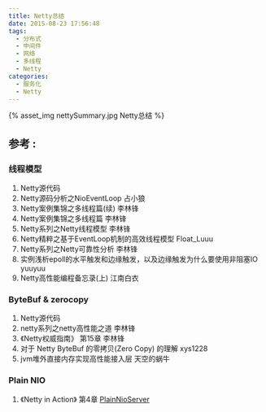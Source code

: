 ```yaml
---
title: Netty总结
date: 2015-08-23 17:56:48
tags:
  - 分布式
  - 中间件
  - 网络
  - 多线程
  - Netty
categories: 
  - 服务化
  - Netty    
---
```


{% asset_img  nettySummary.jpg  Netty总结 %}

<!-- more -->

## 参考 :

### 线程模型

1. Netty源代码
2. Netty源码分析之NioEventLoop 占小狼
3. Netty案例集锦之多线程篇(续) 李林锋
4. Netty案例集锦之多线程篇 李林锋
5. Netty系列之Netty线程模型 李林锋
6. Netty精粹之基于EventLoop机制的高效线程模型 Float_Luuu
7. Netty系列之Netty可靠性分析 李林锋
8. 实例浅析epoll的水平触发和边缘触发，以及边缘触发为什么要使用非阻塞IO yuuyuu
9. Netty高性能编程备忘录(上) 江南白衣

### ByteBuf & zerocopy
1. Netty源代码
2. netty系列之netty高性能之道 李林锋
3. 《Netty权威指南》 第15章 李林锋
4. 对于 Netty ByteBuf 的零拷贝(Zero Copy) 的理解 xys1228
5. jvm堆外直接内存实现高性能接入层 天空的蜗牛

### Plain NIO
1. 《Netty in Action》 第4章 [PlainNioServer](https://github.com/www6v/netty-in-action-cn/blob/ChineseVersion/chapter4/src/main/java/nia/chapter4/PlainNioServer.java)
